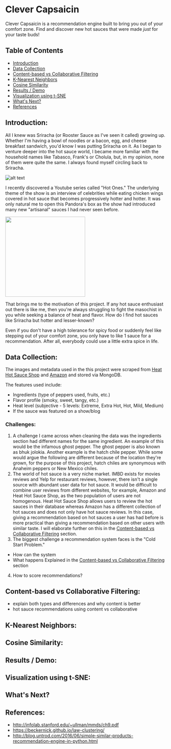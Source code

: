 # Clever Capsaicin

Clever Capsaicin is a recommendation engine built to bring you out of your comfort zone. Find and discover new hot sauces that were made *just* for your taste buds!

## Table of Contents

- [Introduction](#introduction)
- [Data Collection](#data-collection)
- [Content-based vs Collaborative Filtering](#content-based-vs-collaborative-filtering)
- [K-Nearest Neighbors](#k-nearest-neighbors)
- [Cosine Similarity](#cosine-similarity)
- [Results / Demo](#results--demo)
- [Visualization using t-SNE](#visualization-using-t-sne)
- [What's Next?](#whats-next)
- [References](#references)

## Introduction:

All I knew was Sriracha (or Rooster Sauce as I've seen it called) growing up. Whether I'm having a bowl of noodles or a bacon, egg, and cheese breakfast sandwich, you'd know I was putting Sriracha on it. As I began to venture deeper into the hot sauce world, I became more familiar with the household names like Tabasco, Frank's or Cholula, but, in my opinion, none of them were quite the same. I always found myself circling back to Sriracha.

![alt text](https://github.com/oookevin53/Clever_Capsaicin/blob/master/images/common_sauces.png "Look familiar?")

I recently discovered a Youtube series called "Hot Ones." The underlying theme of the show is an interview of celebrities while eating chicken wings covered in hot sauce that becomes progressively hotter and hotter. It was only natural me to open this Pandora's box as the show had introduced many new "artisanal" sauces I had never seen before.

<img src="https://github.com/oookevin53/Clever_Capsaicin/blob/master/images/hot_ones.png" width="250" />

That brings me to the motivation of this project. If any hot sauce enthusiast out there is like me, then you're always struggling to fight the masochist in you while seeking a balance of heat and flavor. How do I find hot sauces like Sriracha but hotter and lesser-known?

Even if you don't have a high tolerance for spicy food or suddenly feel like stepping out of your comfort zone, you only have to like 1 sauce for a recommendation. After all, everybody could use a little extra spice in life.

## Data Collection:

The images and metadata used in the this project were scraped from [Heat Hot Sauce Shop](https://heathotsauce.com/) and [Amazon](https://www.amazon.com/) and stored via MongoDB.

The features used include:
- Ingredients (type of peppers used, fruits, etc.)
- Flavor profile (smoky, sweet, tangy, etc.)
- Heat level (subjective - 5 levels: Extreme, Extra Hot, Hot, Mild, Medium)
- If the sauce was featured on a show/blog

### Challenges:

1. A challenge I came across when cleaning the data was the ingredients section had different names for the same ingredient. An example of this would be the infamous ghost pepper. The ghost pepper is also known as bhuk jolokia. Another example is the hatch chile pepper. While some would argue the following are different because of the location they're grown, for the purpose of this project, hatch chiles are synonymous with Anaheim peppers or New Mexico chiles.
2. The world of hot sauce is a very niche market. IMBD exists for movies reviews and Yelp for restaurant reviews, however, there isn't a single source with abundant user data for hot sauce. It would be difficult to combine user reviews from different websites, for example, Amazon and Heat Hot Sauce Shop, as the two population of users are not homogenous. Heat Hot Sauce Shop allows users to review the hot sauces in their database whereas Amazon has a different collection of hot sauces and does not only have hot sauce reviews. In this case, giving a recommendation based on hot sauces a user has had before is more practical than giving a recommendation based on other users with similar taste. I will elaborate further on this in the [Content-based vs Collaborative Filtering](#content-based-vs-collaborative-filtering) section.
3. The biggest challenge a recommendation system faces is the "Cold Start Problem."
* How can the system
* What happens
Explained in the [Content-based vs Collaborative Filtering](#content-based-vs-collaborative-filtering) section
4. How to score recommendations?

## Content-based vs Collaborative Filtering:

- explain both types and differences and why content is better
- hot sauce recommendations using content vs collaborative

## K-Nearest Neighbors:



## Cosine Similarity:



## Results / Demo:



## Visualization using t-SNE:



## What's Next?



## References:

- http://infolab.stanford.edu/~ullman/mmds/ch9.pdf
- https://beckernick.github.io/law-clustering/
- http://blog.untrod.com/2016/06/simple-similar-products-recommendation-engine-in-python.html
